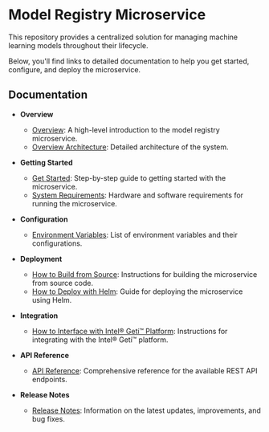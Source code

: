 # Model Registry Microservice

This repository provides a centralized solution for managing machine learning models throughout their lifecycle. 

Below, you'll find links to detailed documentation to help you get started, configure, and deploy the microservice.

## Documentation

- **Overview**
  - [Overview](docs/user-guide/Overview.md): A high-level introduction to the model registry microservice.
  - [Overview Architecture](docs/user-guide/overview-architecture.md): Detailed architecture of the system.

- **Getting Started**
  - [Get Started](docs/user-guide/get-started.md): Step-by-step guide to getting started with the microservice.
  - [System Requirements](docs/user-guide/system-requirements.md): Hardware and software requirements for running the microservice.

- **Configuration**
  - [Environment Variables](docs/user-guide/environment-variables.md): List of environment variables and their configurations.

- **Deployment**
  - [How to Build from Source](docs/user-guide/how-to-build-from-source.md): Instructions for building the microservice from source code.
  - [How to Deploy with Helm](docs/user-guide/how-to-deploy-with-helm.md): Guide for deploying the microservice using Helm.

- **Integration**
  - [How to Interface with Intel® Geti™ Platform](docs/user-guide/how-to-interface-with-intel-geti-platform.md): Instructions for integrating with the Intel® Geti™ platform.

- **API Reference**
  - [API Reference](docs/user-guide/api-reference.md): Comprehensive reference for the available REST API endpoints.

- **Release Notes**
  - [Release Notes](docs/user-guide/release-notes.md): Information on the latest updates, improvements, and bug fixes.


